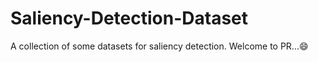 # Saliency-Detection-Dataset
A collection of some datasets for saliency detection. Welcome to PR...:smile:
